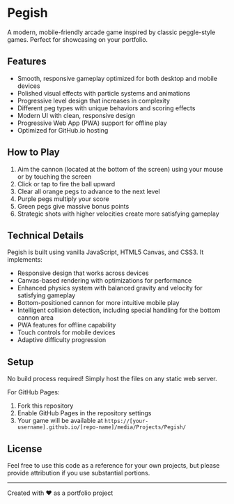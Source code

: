 # Pegish

A modern, mobile-friendly arcade game inspired by classic peggle-style games. Perfect for showcasing on your portfolio.

## Features

- Smooth, responsive gameplay optimized for both desktop and mobile devices
- Polished visual effects with particle systems and animations
- Progressive level design that increases in complexity
- Different peg types with unique behaviors and scoring effects
- Modern UI with clean, responsive design
- Progressive Web App (PWA) support for offline play
- Optimized for GitHub.io hosting

## How to Play

1. Aim the cannon (located at the bottom of the screen) using your mouse or by touching the screen
2. Click or tap to fire the ball upward
3. Clear all orange pegs to advance to the next level
4. Purple pegs multiply your score
5. Green pegs give massive bonus points
6. Strategic shots with higher velocities create more satisfying gameplay

## Technical Details

Pegish is built using vanilla JavaScript, HTML5 Canvas, and CSS3. It implements:

- Responsive design that works across devices
- Canvas-based rendering with optimizations for performance
- Enhanced physics system with balanced gravity and velocity for satisfying gameplay
- Bottom-positioned cannon for more intuitive mobile play
- Intelligent collision detection, including special handling for the bottom cannon area
- PWA features for offline capability
- Touch controls for mobile devices
- Adaptive difficulty progression

## Setup

No build process required! Simply host the files on any static web server.

For GitHub Pages:
1. Fork this repository
2. Enable GitHub Pages in the repository settings
3. Your game will be available at `https://[your-username].github.io/[repo-name]/media/Projects/Pegish/`

## License

Feel free to use this code as a reference for your own projects, but please provide attribution if you use substantial portions.

---

Created with ❤️ as a portfolio project
